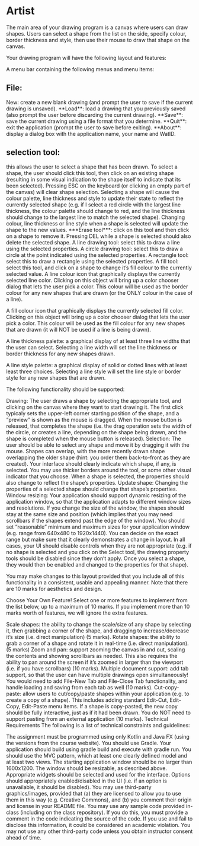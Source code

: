 # Artist
The main area of your drawing program is a canvas where users can draw shapes. Users can select a shape from the list on the side, specify colour, border thickness and style, then use their mouse to draw that shape on the canvas.

Your drawing program will have the following layout and features:

A menu bar containing the following menus and menu items:

<h2>File:</h2>
<int>New:<int> create a new blank drawing (and prompt the user to save if the current drawing is unsaved).
**Load**: load a drawing that you previously saved (also prompt the user before discarding the current drawing).
**Save**: save the current drawing using a file format that you determine.
**Quit**: exit the application (prompt the user to save before exiting).
**About**: display a dialog box with the application name, your name and WatID.

<h2>selection tool:</h2> 
this allows the user to select a shape that has been drawn. To select a shape, the user should click this tool, then click on an existing shape (resulting in some visual indication to the shape itself to indicate that its been selected). Pressing ESC on the keyboard (or clicking an empty part of the canvas) will clear shape selection. Selecting a shape will cause the colour palette, line thickness and style to update their state to reflect the currently selected shape (e.g. if I select a red circle with the largest line thickness, the colour palette should change to red, and the line thickness should change to the largest line to match the selected shape). Changing colour, line thickness or line style when a shape is selected will update the shape to the new values.
***Erase tool***: click on this tool and then click on a shape to remove it. Pressing DEL while a shape is selected should also delete the selected shape.
A line drawing tool: select this to draw a line using the selected properties.
A circle drawing tool: select this to draw a circle at the point indicated using the selected properties.
A rectangle tool: select this to draw a rectangle using the selected properties.
A fill tool: select this tool, and click on a shape to change it’s fill colour to the currently selected value.
A line colour icon that graphically displays the currently selected line color. Clicking on this object will bring up a color chooser dialog that lets the user pick a color. This colour will be used as the border colour for any new shapes that are drawn (or the ONLY colour in the case of a line).

A fill colour icon that graphically displays the currently selected fill color. Clicking on this object will bring up a color chooser dialog that lets the user pick a color. This colour will be used as the fill colour for any new shapes that are drawn (it will NOT be used if a line is being drawn).

A line thickness palette: a graphical display of at least three line widths that the user can select. Selecting a line width will set the line thickness or border thickness for any new shapes drawn.

A line style palette: a graphical display of solid or dotted lines with at least least three choices. Selecting a line style will set the line style or border style for any new shapes that are drawn.

The following functionality should be supported:

Drawing: The user draws a shape by selecting the appropriate tool, and clicking on the canvas where they want to start drawing it. The first click typicaly sets the upper-left corner starting position of the shape, and a “preview” is shown as the mouse is dragged. When the mouse button is released, that completes the shape (i.e. the drag operation sets the width of the circle, or creates a line, depending on the shape being drawn, and the shape is completed when the mouse button is released).
Selection: The user should be able to select any shape and move it by dragging it with the mouse. Shapes can overlap, with the more recently drawn shape overlapping the older shape (hint: you order them back-to-front as they are created). Your interface should clearly indicate which shape, if any, is selected. You may use thicker borders around the tool, or some other visual indicator that you choose. When a shape is selected, the properties should also change to reflect the shape’s properties.
Update shape: Changing the properties of a selected shape should change that shape’s properties.
Window resizing: Your application should support dynamic resizing of the application window, so that the application adapts to different window sizes and resolutions. If you change the size of the window, the shapes should stay at the same size and position (which implies that you may need scrollbars if the shapes extend past the edge of the window). You should set “reasonable” minimum and maximum sizes for your application window (e.g. range from 640x480 to 1920x1440). You can decide on the exact range but make sure that it clearly demonstrates a change in layout.
In all cases, your UI should disable controls when they are not appropriate (e.g. if no shape is selected and you click on the Select tool, the drawing property tools should be disabled since they don’t apply. Once you select a shape, they would then be enabled and changed to the properties for that shape).

You may make changes to this layout provided that you include all of this functionality in a consistent, usable and appealing manner. Note that there are 10 marks for aesthetics and design.

Choose Your Own Feature!
Select one or more features to implement from the list below, up to a maximum of 10 marks. If you implement more than 10 marks worth of features, we will ignore the extra features.

Scale shapes: the ability to change the scale/size of any shape by selecting it, then grabbing a corner of the shape, and dragging to increase/decrease it’s size (i.e. direct manipulation) (5 marks).
Rotate shapes: the ability to grab a corner of a shape and rotate it in real-time (i.e. direct manipulation). (5 marks)
Zoom and pan: support zooming the canvas in and out, scaling the contents and showing scrollbars as needed. This also requires the ability to pan around the screen if it’s zoomed in larger than the viewport (i.e. if you have scrollbars) (10 marks).
Multiple document support: add tab support, so that the user can have multiple drawings open simultaneously! You would need to add File-New Tab and File-Close Tab functionality, and handle loading and saving from each tab as well (10 marks).
Cut-copy-paste: allow users to cut/copy/paste shapes within your application (e.g. to create a copy of a shape). This includes adding standard Edit-Cut, Edit-Copy, Edit-Paste menu items. If a shape is copy-pasted, the new copy should be fully interactive, just as if it had been drawn. You do NOT need to support pasting from an external application (10 marks).
Technical Requirements
The following is a list of technical constraints and guidelines:

The assignment must be programmed using only Kotlin and Java FX (using the versions from the course website).
You should use Gradle. Your application should build using gradle build and execute with gradle run.
You should use the MVC pattern, which at least one clearly defined model and at least two views.
The starting application window should be no larger than 1600x1200. The window should be resizable, as described above.
Appropriate widgets should be selected and used for the interface. Options should appropriately enabled/disabled in the UI (i.e. if an option is unavailable, it should be disabled).
You may use third-party graphics/images, provided that (a) they are licensed to allow you to use them in this way (e.g. Creative Commons), and (b) you comment their origin and license in your README file.
You may use any sample code provided in-class (including on the class repository). If you do this, you must provide a comment in the code indicating the source of the code. If you use and fail to disclose this information, it could be considered an academic violation. You may not use any other third-party code unless you obtain instructor consent ahead of time.
